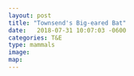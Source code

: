 ```yaml
---
layout: post
title: "Townsend's Big-eared Bat"
date:   2018-07-31 10:07:03 -0600
categories: T&E
type: mammals
image:
map:
---
```

